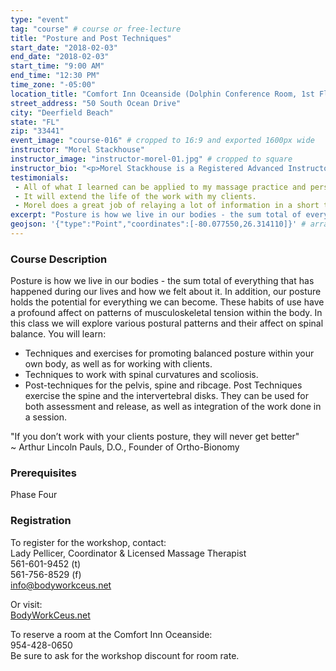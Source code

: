 ```yaml
---
type: "event"
tag: "course" # course or free-lecture
title: "Posture and Post Techniques"
start_date: "2018-02-03"
end_date: "2018-02-03"
start_time: "9:00 AM"
end_time: "12:30 PM"
time_zone: "-05:00"
location_title: "Comfort Inn Oceanside (Dolphin Conference Room, 1st Floor)"
street_address: "50 South Ocean Drive"
city: "Deerfield Beach"
state: "FL"
zip: "33441"
event_image: "course-016" # cropped to 16:9 and exported 1600px wide 
instructor: "Morel Stackhouse"
instructor_image: "instructor-morel-01.jpg" # cropped to square
instructor_bio: "<p>Morel Stackhouse is a Registered Advanced Instructor with the Society of Ortho-Bionomy International. She began her study of Ortho-Bionomy in 1984 and was fortunate to have studied with Arthur Lincoln Pauls D.O., the system's Founder.</p><p>Morel has been teaching throughout the US since 1989. She enjoys introducing this bodywork system to others and working with students to develop their skill and confidence as they grow with the work. She is approved by the National Certification Board for Therapeutic Massage and Bodywork (NCBTMB) as a Continuing Education Approved Provider.</p>"
testimonials:
 - All of what I learned can be applied to my massage practice and personal health. 
 - It will extend the life of the work with my clients.
 - Morel does a great job of relaying a lot of information in a short time in an enjoyable manner.
excerpt: "Posture is how we live in our bodies - the sum total of everything that has happened during our lives and how we felt about it. In addition, our posture holds the potential for everything we can become. These habits of use have a profound affect on patterns of musculoskeletal tension within the body. In this class we will explore various postural patterns and their affect on spinal balance."
geojson: '{"type":"Point","coordinates":[-80.077550,26.314110]}' # array format: [lon, lat]
---
```


### Course Description

Posture is how we live in our bodies - the sum total of everything that has happened during our lives and how we felt about it. In addition, our posture holds the potential for everything we can become. These habits of use have a profound affect on patterns of musculoskeletal tension within the body. In this class we will explore various postural patterns and their affect on spinal balance. You will learn:

 - Techniques and exercises for promoting balanced posture within your own body, as well as for working with clients.
 - Techniques to work with spinal curvatures and scoliosis.
 - Post-techniques for the pelvis, spine and ribcage. Post Techniques exercise the spine and the intervertebral disks. They can be used for both assessment and release, as well as integration of the work done in a session.

"If you don’t work with your clients posture, they will never get better"  
~ Arthur Lincoln Pauls, D.O., Founder of Ortho-Bionomy

### Prerequisites

Phase Four

### Registration

To register for the workshop, contact:  
Lady Pellicer, Coordinator & Licensed Massage Therapist  
561-601-9452 (t)     
561-756-8529 (f)  
info@bodyworkceus.net  

Or visit:  
[BodyWorkCeus.net](http://www.bodyworkceus.net/)  
  
To reserve a room at the Comfort Inn Oceanside:  
954-428-0650  
Be sure to ask for the workshop discount for room rate.  
